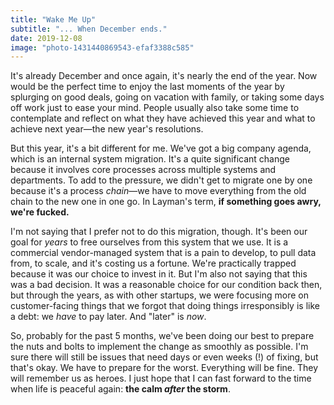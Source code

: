 ```yaml
---
title: "Wake Me Up"
subtitle: "... When December ends."
date: 2019-12-08
image: "photo-1431440869543-efaf3388c585"
---
```


It's already December and once again, it's nearly the end of the year. Now would be the perfect time to enjoy the last moments of the year by splurging on good deals, going on vacation with family, or taking some days off work just to ease your mind. People usually also take some time to contemplate and reflect on what they have achieved this year and what to achieve next year—the new year's resolutions.

But this year, it's a bit different for me. We've got a big company agenda, which is an internal system migration. It's a quite significant change because it involves core processes across multiple systems and departments. To add to the pressure, we didn't get to migrate one by one because it's a process *chain*—we have to move everything from the old chain to the new one in one go. In Layman's term, **if something goes awry, we're fucked.**

I'm not saying that I prefer not to do this migration, though. It's been our goal for *years* to free ourselves from this system that we use. It is a commercial vendor-managed system that is a pain to develop, to pull data from, to scale, and it's costing us a fortune. We're practically trapped because it was our choice to invest in it. But I'm also not saying that this was a bad decision. It was a reasonable choice for our condition back then, but through the years, as with other startups, we were focusing more on customer-facing things that we forgot that doing things irresponsibly is like a debt: we *have* to pay later. And "later" is *now*.

So, probably for the past 5 months, we've been doing our best to prepare the nuts and bolts to implement the change as smoothly as possible. I'm sure there will still be issues that need days or even weeks (!) of fixing, but that's okay. We have to prepare for the worst. Everything will be fine. They will remember us as heroes. I just hope that I can fast forward to the time when life is peaceful again: **the calm *after* the storm**.
